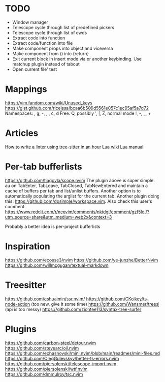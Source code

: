 # TODO

- Window manager
- Telescope cycle through list of predefined pickers
- Telescope cycle through list of cwds
- Extract code into function
- Extract code/function into file
- Make component props into object and viceversa
- Make component from () into {return}
- Exit current block in insert mode via <tab> or another keybinding. Use matchup plugin instead of tabout
- Open current file' test

# Mappings

https://vim.fandom.com/wiki/Unused_keys
https://gist.github.com/riceissa/bcaa6b509d5561e057c1ec95af5a7d72
Namespaces: <space>, g, -, <leader>, <alt>, c, d
Free: Q, possibly ', |, Z, normal mode !, -, \_, +

# Articles

[How to write a linter using tree-sitter in an hour](https://siraben.dev/2022/03/22/tree-sitter-linter.html)
[Lua wiki](http://lua-users.org/wiki/LuaDirectory)
[Lua manual](http://www.lua.org/manual/5.4/)

# Per-tab bufferlists

https://github.com/tiagovla/scope.nvim
The plugin above is super simple: au on TabEnter, TabLeave, TabClosed, TabNewEntered and maintain a cache of buffers per tab and list/unlist buffers. Another option is to automatically populating the arglist for the current tab. Another plugin doing this: https://github.com/dosimple/workspace.vim. Also check this user's comment: https://www.reddit.com/r/neovim/comments/nktdgi/comment/gzf5lol/?utm_source=share&utm_medium=web2x&context=3

Probably a better idea is per-project bufferlists

# Inspiration

https://github.com/ecosse3/nvim
https://github.com/ye-junzhe/BetterNvim
https://github.com/willmcgugan/textual-markdown

# Treesitter

https://github.com/cshuaimin/ssr.nvim/
https://github.com/CKolkey/ts-node-action (too new, give it some time)
https://github.com/Wansmer/treesj (api is too messy)
https://github.com/ziontee113/syntax-tree-surfer

# Plugins

https://github.com/carbon-steel/detour.nvim
https://github.com/stevearc/oil.nvim
https://github.com/echasnovski/mini.nvim/blob/main/readmes/mini-files.md
https://github.com/OlegGulevskyy/better-ts-errors.nvim
https://github.com/piersolenski/telescope-import.nvim
https://github.com/piersolenski/wtf.nvim
https://github.com/dmmulroy/tsc.nvim
